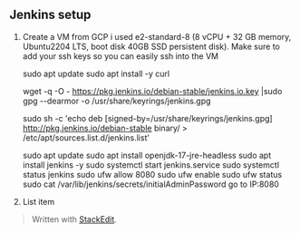 
## Jenkins setup

 1. Create a VM from GCP i used e2-standard-8 (8 vCPU + 32 GB memory, Ubuntu2204 LTS, boot disk 40GB SSD persistent disk). Make sure to add your ssh keys so you can easily ssh into the VM

    sudo apt update
    sudo apt install -y curl
    
    wget -q -O - https://pkg.jenkins.io/debian-stable/jenkins.io.key |sudo gpg --dearmor -o /usr/share/keyrings/jenkins.gpg
    
    sudo sh -c 'echo deb [signed-by=/usr/share/keyrings/jenkins.gpg] http://pkg.jenkins.io/debian-stable binary/ > /etc/apt/sources.list.d/jenkins.list'
    
    sudo apt update
    sudo apt install openjdk-17-jre-headless
    sudo apt install jenkins -y
    sudo systemctl start jenkins.service
    sudo systemctl status jenkins
    sudo ufw allow 8080
    sudo ufw enable
    sudo ufw status
     sudo cat /var/lib/jenkins/secrets/initialAdminPassword
     go to IP:8080



 2. List item

> Written with [StackEdit](https://stackedit.io/).
<!--stackedit_data:
eyJoaXN0b3J5IjpbMjY4NTE4MTg2LDYwMjY0Njg5NywtMTg1Mj
A5OTA5NCwtNDcyNjM1MDMsMjUxMzc4ODk3XX0=
-->